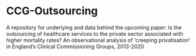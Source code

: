 # CCG-Outsourcing
A repository for underlying and data behind the upcoming paper: Is the outsourcing of healthcare services to the private sector associated with higher mortality rates? An observational analysis of ‘creeping privatisation’   in England’s Clinical Commissioning Groups, 2013-2020
